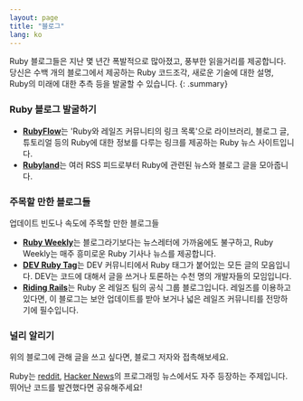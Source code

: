 ```yaml
---
layout: page
title: "블로그"
lang: ko
---
```


Ruby 블로그들은 지난 몇 년간 폭발적으로 많아졌고, 풍부한 읽을거리를
제공합니다. 당신은 수백 개의 블로그에서 제공하는 Ruby 코드조각,
새로운 기술에 대한 설명, Ruby의 미래에 대한 추측 등을 발굴할 수
있습니다.
{: .summary}

### Ruby 블로그 발굴하기

* [**RubyFlow**][rubyflow]는 'Ruby와 레일즈 커뮤니티의 링크 목록'으로
  라이브러리, 블로그 글, 튜토리얼 등의 Ruby에 대한 정보를 다루는 링크를
  제공하는 Ruby 뉴스 사이트입니다.
* [**Rubyland**][rubyland]는 여러 RSS 피드로부터 Ruby에 관련된 뉴스와 블로그
  글을 모아줍니다.

### 주목할 만한 블로그들

업데이트 빈도나 속도에 주목할 만한 블로그들

* [**Ruby Weekly**][ruby-weekly]는 블로그라기보다는 뉴스레터에 가까움에도
  불구하고, Ruby Weekly는 매주 흥미로운 Ruby 기사나 뉴스를 제공합니다.
* [**DEV Ruby Tag**][dev-ruby-tag]는 DEV 커뮤니티에서 Ruby 태그가 붙어있는 모든
  글의 모음입니다. DEV는 코드에 대해서 글을 쓰거나 토론하는 수천 명의
  개발자들의 모임입니다.
* [**Riding Rails**][riding-rails]는 Ruby 온 레일즈 팀의 공식 그룹 블로그입니다.
  레일즈를 이용하고 있다면, 이 블로그는 보안 업데이트를 받아 보거나 넓은 레일즈 커뮤니티를
  전망하기에 필수입니다.

### 널리 알리기

위의 블로그에 관해 글을 쓰고 싶다면, 블로그 저자와 접촉해보세요.

Ruby는 [reddit][reddit], [Hacker News][hn]의 프로그래밍 뉴스에서도
자주 등장하는 주제입니다. 뛰어난 코드를 발견했다면 공유해주세요!


[rubyflow]: http://www.rubyflow.com/
[rubyland]: http://rubyland.news/
[ruby-weekly]: https://rubyweekly.com/
[dev-ruby-tag]: https://dev.to/t/ruby
[riding-rails]: http://weblog.rubyonrails.org/
[reddit]: http://www.reddit.com/r/ruby
[hn]: http://news.ycombinator.com/
